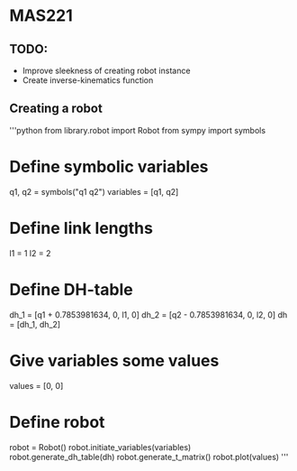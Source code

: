 # MAS221

## TODO:
- Improve sleekness of creating robot instance
- Create inverse-kinematics function

## Creating a robot

'''python
from library.robot import Robot
from sympy import symbols


# Define symbolic variables
q1, q2 = symbols("q1 q2")
variables = [q1, q2]

# Define link lengths
l1 = 1
l2 = 2

# Define DH-table
dh_1 = [q1 + 0.7853981634, 0, l1, 0]
dh_2 = [q2 - 0.7853981634, 0, l2, 0]
dh = [dh_1, dh_2]

# Give variables some values
values = [0, 0]

# Define robot
robot = Robot()
robot.initiate_variables(variables)
robot.generate_dh_table(dh)
robot.generate_t_matrix()
robot.plot(values)
'''
